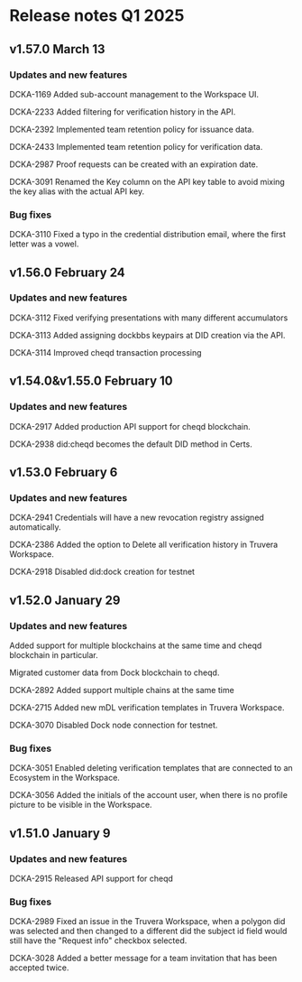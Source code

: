 # Release notes Q1 2025

## v1.57.0 March 13

### Updates and new features

DCKA-1169 Added sub-account management to the Workspace UI.&#x20;

DCKA-2233 Added filtering for verification history in the API.

DCKA-2392 Implemented team retention policy for issuance data.

DCKA-2433 Implemented team retention policy for verification data.

DCKA-2987 Proof requests can be created with an expiration date.

DCKA-3091 Renamed the Key column on the API key table to avoid mixing the key alias with the actual API key.

### Bug fixes&#x20;

DCKA-3110 Fixed a typo in the credential distribution email, where the first letter was a vowel.

## v1.56.0 February 24

### Updates and new features

DCKA-3112  Fixed verifying presentations with many different accumulators

DCKA-3113 Added assigning dockbbs keypairs at DID creation via the API.

DCKA-3114 Improved cheqd transaction processing

## v1.54.0\&v1.55.0 February 10

### Updates and new features

DCKA-2917 Added production  API support for cheqd blockchain.

DCKA-2938 did:cheqd becomes the default DID method in Certs.

## v1.53.0 February 6

### Updates and new features

DCKA-2941 Credentials will have a new revocation registry assigned automatically.&#x20;

DCKA-2386 Added the option to Delete all verification history in Truvera Workspace.

DCKA-2918 Disabled did:dock creation for testnet

## v1.52.0 January 29

### Updates and new features

Added support for multiple blockchains at the same time and cheqd blockchain in particular.

Migrated customer data from Dock blockchain to cheqd.

DCKA-2892 Added support multiple chains at the same time

DCKA-2715 Added new mDL verification templates in Truvera Workspace.

DCKA-3070 Disabled Dock node connection for testnet.

### Bug fixes

DCKA-3051 Enabled deleting verification templates that are connected to an Ecosystem in the Workspace.

DCKA-3056 Added the initials of the account user, when there is no profile picture to be visible in the Workspace.

## v1.51.0 January 9

### Updates and new features

DCKA-2915  Released API support for cheqd

### Bug fixes

DCKA-2989 Fixed an issue in the Truvera Workspace, when a polygon did was selected and then changed to a different did the subject id field would still have the "Request info" checkbox selected.&#x20;

DCKA-3028 Added a better message for a team invitation that has been accepted twice.

